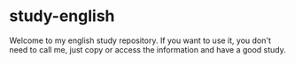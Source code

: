 # study-english
Welcome to my english study repository.
If you want to use it, you don't need to call me, just copy or access the information and have a good study.
